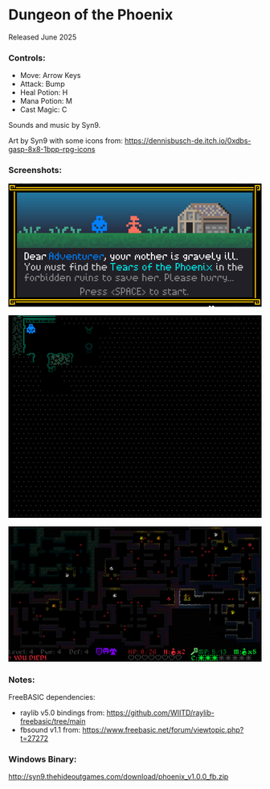# Dungeon of the Phoenix

Released June 2025

### Controls:
- Move: Arrow Keys
- Attack: Bump
- Heal Potion: H
- Mana Potion: M
- Cast Magic: C

Sounds and music by Syn9.

Art by Syn9 with some icons from:
https://dennisbusch-de.itch.io/0xdbs-gasp-8x8-1bpp-rpg-icons

### Screenshots:
![](https://github.com/Syn-Nine/freebasic-mini-games/blob/main/2d-games/phoenix/screenshots/intro.png)

![](https://github.com/Syn-Nine/freebasic-mini-games/blob/main/2d-games/phoenix/screenshots/phoenix-6.gif)

![](https://github.com/Syn-Nine/freebasic-mini-games/blob/main/2d-games/phoenix/screenshots/shot-7.png)


### Notes:

FreeBASIC dependencies:
- raylib v5.0 bindings from: https://github.com/WIITD/raylib-freebasic/tree/main
- fbsound v1.1 from: https://www.freebasic.net/forum/viewtopic.php?t=27272


### Windows Binary:
http://syn9.thehideoutgames.com/download/phoenix_v1.0.0_fb.zip